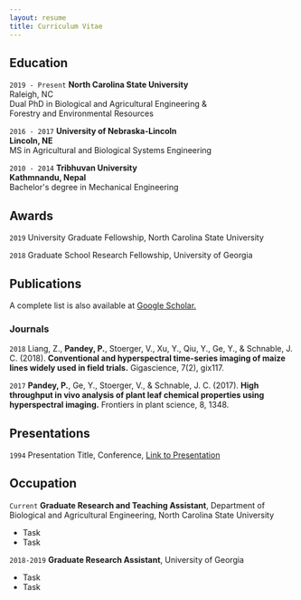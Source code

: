 ```yaml
---
layout: resume
title: Curriculum Vitae
---
```

## Education

`2019 - Present`
__North Carolina State University__   
Raleigh, NC        
Dual PhD in Biological and Agricultural Engineering &    
Forestry and Environmental Resources

`2016 - 2017`
__University of Nebraska-Lincoln    
Lincoln, NE__     
MS in Agricultural and Biological Systems Engineering 

`2010 - 2014`
__Tribhuvan University  
Kathmnandu, Nepal__     
Bachelor's degree in Mechanical Engineering


## Awards

`2019`
University Graduate Fellowship, North Carolina State University

`2018`
Graduate School Research Fellowship, University of Georgia

## Publications

A complete list is also available at [Google Scholar.](https://scholar.google.com/citations?user=O1qUwKcAAAAJ&hl=en) 

### Journals    

`2018`
Liang, Z., __Pandey, P.__, Stoerger, V., Xu, Y., Qiu, Y., Ge, Y., & Schnable, J. C. (2018). __Conventional and hyperspectral time-series imaging of maize lines widely used in field trials.__ Gigascience, 7(2), gix117. 



`2017`
__Pandey, P.__, Ge, Y., Stoerger, V., & Schnable, J. C. (2017). __High throughput in vivo analysis of plant leaf chemical properties using hyperspectral imaging.__ Frontiers in plant science, 8, 1348.    



## Presentations

`1994`
Presentation Title, Conference, <a href="https://MyWebsite.tld/presentation1">Link to Presentation</a>


## Occupation

`Current`
__Graduate Research and Teaching Assistant__, Department of Biological and Agricultural Engineering, North Carolina State University 

- Task
- Task

`2018-2019`
__Graduate Research Assistant__, University of Georgia 



- Task
- Task



<!-- ### Footer

Last updated: May 2013 -->


